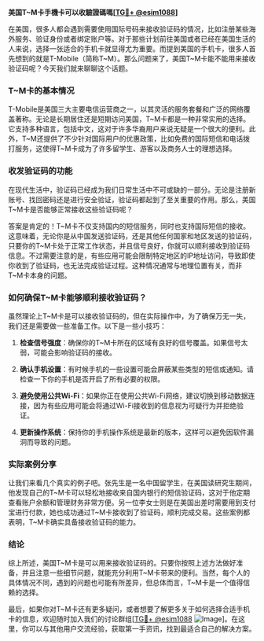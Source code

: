 **美国T~M卡手機卡可以收驗證碼嗎[[TG💪+ @esim1088](https://t.me/s/esim1088)]**

在美国，很多人都会遇到需要使用国际号码来接收验证码的情况，比如注册某些海外服务、验证身份或者绑定账户等。对于那些计划前往美国或者已经在美国生活的人来说，选择一张适合的手机卡就显得尤为重要。而提到美国的手机卡，很多人首先想到的就是T-Mobile（简称T~M）。那么问题来了，美国T~M卡能不能用来接收验证码呢？今天我们就来聊聊这个话题。

### T~M卡的基本情况

T-Mobile是美国三大主要电信运营商之一，以其灵活的服务套餐和广泛的网络覆盖著称。无论是长期居住还是短期访问美国，T~M卡都是一种非常实用的选择。它支持多种语言，包括中文，这对于许多华裔用户来说无疑是一个很大的便利。此外，T~M还提供了不少针对国际用户的优惠政策，比如免费的国际短信和电话拨打服务，这使得T~M卡成为了许多留学生、游客以及商务人士的理想选择。

### 收发验证码的功能

在现代生活中，验证码已经成为我们日常生活中不可或缺的一部分。无论是注册新账号、找回密码还是进行安全验证，验证码都起到了至关重要的作用。那么，美国T~M卡是否能够正常接收这些验证码呢？

答案是肯定的！T~M卡不仅支持国内的短信服务，同时也支持国际短信的接收。这意味着，无论你是从中国发送验证码，还是其他任何国家和地区发送的验证码，只要你的T~M卡处于正常工作状态，并且信号良好，你就可以顺利接收到验证码信息。不过需要注意的是，有些应用可能会限制特定地区的IP地址访问，导致即使你收到了验证码，也无法完成验证过程。这种情况通常与地理位置有关，而非T~M卡本身的问题。

### 如何确保T~M卡能够顺利接收验证码？

虽然理论上T~M卡是可以接收验证码的，但在实际操作中，为了确保万无一失，我们还是需要做一些准备工作。以下是一些小技巧：

1. **检查信号强度**：确保你的T~M卡所在的区域有良好的信号覆盖。如果信号太弱，可能会影响验证码的接收。
   
2. **确认手机设置**：有时候手机的一些设置可能会屏蔽某些类型的短信或通知。请检查一下你的手机是否开启了所有必要的权限。

3. **避免使用公共Wi-Fi**：如果你正在使用公共Wi-Fi网络，建议切换到移动数据连接，因为有些应用可能会将通过Wi-Fi接收到的信息视为可疑行为并拒绝验证。

4. **更新操作系统**：保持你的手机操作系统是最新的版本，这样可以避免因软件漏洞而导致的问题。

### 实际案例分享

让我们来看几个真实的例子吧。张先生是一名中国留学生，在美国读研究生期间，他发现自己的T~M卡可以轻松地接收来自国内银行的短信验证码，这对于他定期查看账户余额和管理财务非常方便。另一位李女士则是在美国出差时需要用到支付宝进行付款，她也成功通过T~M卡接收到了验证码，顺利完成交易。这些案例都表明，T~M卡确实具备接收验证码的能力。

### 结论

综上所述，美国T~M卡是可以用来接收验证码的。只要你按照上述方法做好准备，并且注意一些细节问题，就能充分利用T~M卡带来的便利。当然，每个人的具体情况不同，遇到的问题也可能有所差异，但总体而言，T~M卡是一个值得信赖的选择。

最后，如果你对T~M卡还有更多疑问，或者想要了解更多关于如何选择合适手机卡的信息，欢迎随时加入我们的讨论群组[[TG💪+ @esim1088](https://t.me/s/esim1088) ![Image](https://i.postimg.cc/4NQfJmqS/Snipaste-2025-05-13-00-14-12.png)]。在这里，你可以与其他用户交流经验，获取第一手资讯，找到最适合自己的解决方案。